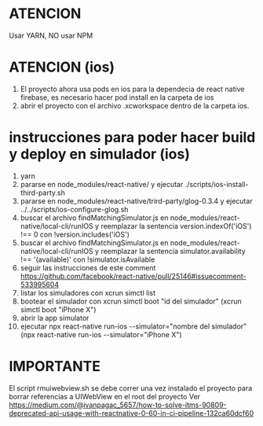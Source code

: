 # ATENCION
Usar YARN, NO usar NPM  

# ATENCION (ios)
1. El proyecto ahora usa pods en ios para la dependecia de react native firebase, es necesario hacer pod install en la carpeta de ios
2. abrir el proyecto con el archivo .xcworkspace dentro de la carpeta ios.

# instrucciones para poder hacer build y deploy en simulador (ios)
1. yarn
2. pararse en node_modules/react-native/ y ejecutar ./scripts/ios-install-third-party.sh
3. pararse en node_modules/react-native/trird-party/glog-0.3.4 y ejecutar ../../scripts/ios-configure-glog.sh
4. buscar el archivo findMatchingSimulator.js en node_modules/react-native/local-cli/runIOS y reemplazar la sentencia version.indexOf('iOS') !== 0 con !version.includes('iOS')
5. buscar el archivo findMatchingSimulator.js en node_modules/react-native/local-cli/runIOS y reemplazar la sentencia simulator.availability !== '(available)' con !simulator.isAvailable 
6. seguir las instrucciones de este comment https://github.com/facebook/react-native/pull/25146#issuecomment-533995604
7. listar los simuladores con xcrun simctl list
8. bootear el simulador con xcrun simctl boot "id del simulador" (xcrun simctl boot "iPhone X")
9. abrir la app simulator
10. ejecutar npx react-native run-ios --simulator="nombre del simulador" (npx react-native run-ios --simulator="iPhone X")

# IMPORTANTE
El script rmuiwebview.sh se debe correr una vez instalado el proyecto para borrar referencias a UIWebView en el root del proyecto
Ver https://medium.com/@ivanpagac_5657/how-to-solve-itms-90809-deprecated-api-usage-with-reactnative-0-60-in-ci-pipeline-132ca60dcf60